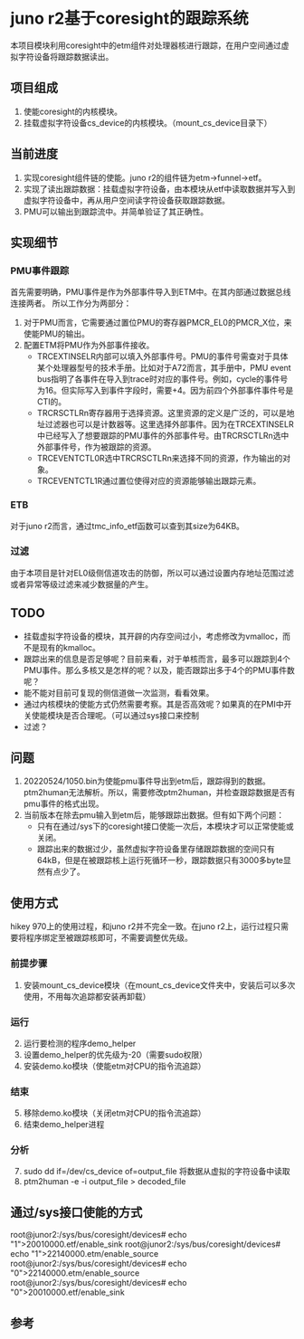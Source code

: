 # juno r2基于coresight的跟踪系统
本项目模块利用coresight中的etm组件对处理器核进行跟踪，在用户空间通过虚拟字符设备将跟踪数据读出。
## 项目组成
1. 使能coresight的内核模块。
2. 挂载虚拟字符设备cs_device的内核模块。（mount_cs_device目录下）
## 当前进度
1. 实现coresight组件链的使能。juno r2的组件链为etm->funnel->etf。
2. 实现了读出跟踪数据：挂载虚拟字符设备，由本模块从etf中读取数据并写入到虚拟字符设备中，再从用户空间读字符设备获取跟踪数据。
3. PMU可以输出到跟踪流中。并简单验证了其正确性。
## 实现细节
### PMU事件跟踪
首先需要明确，PMU事件是作为外部事件导入到ETM中。在其内部通过数据总线连接两者。
所以工作分为两部分：
1. 对于PMU而言，它需要通过置位PMU的寄存器PMCR_EL0的PMCR_X位，来使能PMU的输出。
2. 配置ETM将PMU作为外部事件接收。
    - TRCEXTINSELR内部可以填入外部事件号。PMU的事件号需查对于具体某个处理器型号的技术手册。比如对于A72而言，其手册中，PMU event bus指明了各事件在导入到trace时对应的事件号。例如，cycle的事件号为16。但实际写入到事件字段时，需要+4。因为前四个外部事件事件号是CTI的。
    - TRCRSCTLRn寄存器用于选择资源。这里资源的定义是广泛的，可以是地址过滤器也可以是计数器等。这里选择外部事件。因为在TRCEXTINSELR中已经写入了想要跟踪的PMU事件的外部事件号。由TRCRSCTLRn选中外部事件号，作为被跟踪的资源。
    - TRCEVENTCTL0R选中TRCRSCTLRn来选择不同的资源，作为输出的对象。
    - TRCEVENTCTL1R通过置位使得对应的资源能够输出跟踪元素。
### ETB
对于juno r2而言，通过tmc_info_etf函数可以查到其size为64KB。
### 过滤
由于本项目是针对EL0级侧信道攻击的防御，所以可以通过设置内存地址范围过滤或者异常等级过滤来减少数据量的产生。
## TODO
- 挂载虚拟字符设备的模块，其开辟的内存空间过小，考虑修改为vmalloc，而不是现有的kmalloc。
- 跟踪出来的信息是否足够呢？目前来看，对于单核而言，最多可以跟踪到4个PMU事件。那么多核又是怎样的呢？以及，能否跟踪出多于4个的PMU事件数呢？
- 能不能对目前可复现的侧信道做一次监测，看看效果。
- 通过内核模块的使能方式仍然需要考察。其是否高效呢？如果真的在PMI中开关使能模块是否合理呢。（可以通过sys接口来控制
- 过滤？
## 问题
1. 20220524/1050.bin为使能pmu事件导出到etm后，跟踪得到的数据。ptm2human无法解析。所以，需要修改ptm2human，并检查跟踪数据是否有pmu事件的格式出现。
2. 当前版本在除去pmu输入到etm后，能够跟踪出数据。但有如下两个问题：
    * 只有在通过/sys下的coresight接口使能一次后，本模块才可以正常使能或关闭。
    * 跟踪出来的数据过少，虽然虚拟字符设备里存储跟踪数据的空间只有64kB，但是在被跟踪核上运行死循环一秒，跟踪数据只有3000多byte显然有点少了。
## 使用方式
hikey 970上的使用过程，和juno r2并不完全一致。在juno r2上，运行过程只需要将程序绑定至被跟踪核即可，不需要调整优先级。
### 前提步骤
1. 安装mount_cs_device模块（在mount_cs_device文件夹中，安装后可以多次使用，不用每次追踪都安装再卸载）
### 运行
2. 运行要检测的程序demo_helper
3. 设置demo_helper的优先级为-20（需要sudo权限）
4. 安装demo.ko模块（使能etm对CPU的指令流追踪）
### 结束
5. 移除demo.ko模块（关闭etm对CPU的指令流追踪）
6. 结束demo_helper进程
### 分析
7. sudo dd if=/dev/cs_device of=output_file 将数据从虚拟的字符设备中读取
8. ptm2human -e -i output_file > decoded_file

## 通过/sys接口使能的方式
root@junor2:/sys/bus/coresight/devices# echo "1">20010000.etf/enable_sink 
root@junor2:/sys/bus/coresight/devices# echo "1">22140000.etm/enable_source 
root@junor2:/sys/bus/coresight/devices# echo "0">22140000.etm/enable_source 
root@junor2:/sys/bus/coresight/devices# echo "0">20010000.etf/enable_sink

## 参考

